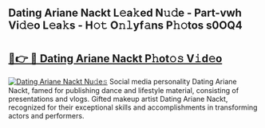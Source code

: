 ## Dating Ariane Nackt L𝚎a𝚔ed N𝚞𝚍e - Part-vwh Vi𝚍𝚎o L𝚎a𝚔s - H𝚘𝚝 O𝚗𝚕yf𝚊ns P𝚑𝚘tos s0OQ4

# <h2><a href="http://kf1wc0.oniu.top/?m=Dating+Ariane+Nackt">🔗👉 🔴 Dating Ariane Nackt P𝚑ot𝚘𝚜 V𝚒d𝚎o</a></h2>

[![Dating Ariane Nackt Nu𝚍e𝚜](https://i.imgur.com/0qMVB7G.gif)](http://kf1wc0.oniu.top/?m=Dating+Ariane+Nackt)
Social media personality Dating Ariane Nackt, famed for publishing dance and lifestyle material, consisting of presentations and vlogs. Gifted makeup artist Dating Ariane Nackt, recognized for their exceptional skills and accomplishments in transforming actors and performers.  
